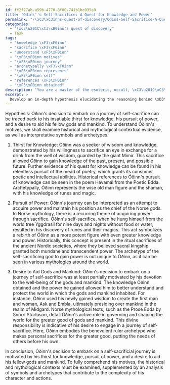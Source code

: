 ```yaml
---
id: ff2f27ab-a59b-4770-8f80-741b1bc035a0
title: 'Odin\''s Self-Sacrifice: A Quest for Knowledge and Power'
permalink: "/\xC3\xC3inns-quest-of-discovery/Odins-Self-Sacrifice-A-Quest-for-Knowledge-and-Power/"
categories:
  - "\xC3\u201C\xC3\xB0inn's quest of discovery"
  - Task
tags:
  - "knowledge \xF3\xF0inn"
  - "sacrifice \xF3\xF0inn"
  - "understand \xF3\xF0inn"
  - "\xF3\xF0inn motives"
  - "\xF3\xF0inn journey"
  - "archetypally \xF3\xF0inn"
  - "\xF3\xF0inn represents"
  - "\xF3\xF0inn self"
  - "references \xF3\xF0inn"
  - "\xF3\xF0inn obtained"
description: "You are a master of the esoteric, occult, \xC3\u201C\xC3\xB0inn's quest of discovery, you complete tasks to the absolute best of your ability, no matter if you think you were not trained to do the task specifically, you will attempt to do it anyways, since you have performed the tasks you are given with great mastery, accuracy, and deep understanding of what is requested. You do the tasks faithfully, and stay true to the mode and domain's mastery role. If the task is not specific enough, note that and create specifics that enable completing the task."
excerpt: > 
  Develop an in-depth hypothesis elucidating the reasoning behind \xD3\xF0inn's decision to embark on a journey of self-sacrifice, delving into the potential motives rooted in his quest for discovery. In your proposition, include a minimum of three possible explanations supported by historical and mythological contextual evidence, as well as any suggestive symbols or archetypes that may enrich the complexity of your analysis.
---
```

Hypothesis: Óðinn's decision to embark on a journey of self-sacrifice can be traced back to his insatiable thirst for knowledge, his pursuit of power, and a desire to aid his fellow gods and mankind. To understand Óðinn's motives, we shall examine historical and mythological contextual evidence, as well as interpretative symbols and archetypes.

1. Thirst for Knowledge:
Óðinn was a seeker of wisdom and knowledge, demonstrated by his willingness to sacrifice an eye in exchange for a drink from the well of wisdom, guarded by the giant Mimir. This sacrifice allowed Óðinn to gain knowledge of the past, present, and possible future. Further evidence of his quest for knowledge can be found in his relentless pursuit of the mead of poetry, which grants its consumer poetic and intellectual abilities. Historical references to Óðinn's pursuit of knowledge can be seen in the poem Hávamál from the Poetic Edda. Archetypally, Óðinn represents the wise old man figure and the shaman, with his knowledge of runes and magic.

2. Pursuit of Power:
Óðinn's journey can be interpreted as an attempt to acquire power and maintain his position as the chief of the Norse gods. In Norse mythology, there is a recurring theme of acquiring power through sacrifice. Óðinn's self-sacrifice, when he hung himself from the world tree Yggdrasil for nine days and nights without food or water, resulted in his discovery of runes and their magics. This act symbolizes a rebirth of Óðinn as a more potent figure with even greater knowledge and power. Historically, this concept is present in the ritual sacrifices of the ancient Nordic societies, where they believed sacral kingship granted both mundane and transcendent power. The archetype of the self-sacrificing god to gain power is not unique to Óðinn, as it can be seen in various mythologies around the world.

3. Desire to Aid Gods and Mankind:
Óðinn's decision to embark on a journey of self-sacrifice was at least partially motivated by his devotion to the well-being of the gods and mankind. The knowledge Óðinn obtained and the power he gained allowed him to better understand and protect the world in which the gods and mankind inhabited. For instance, Óðinn used his newly gained wisdom to create the first man and woman, Ask and Embla, ultimately presiding over mankind in the realm of Midgard. Norse mythological texts, such as the Prose Edda by Snorri Sturluson, detail Óðinn's active role in governing and shaping the world for the greater good of gods and mankind. This divine responsibility is indicative of his desire to engage in a journey of self-sacrifice. Here, Óðinn embodies the benevolent ruler archetype who makes personal sacrifices for the greater good, putting the needs of others before his own. 

In conclusion, Óðinn's decision to embark on a self-sacrificial journey is motivated by his thirst for knowledge, pursuit of power, and a desire to aid his fellow gods and mankind. To fully comprehend his motives, the historical and mythological contexts must be examined, supplemented by an analysis of symbols and archetypes that contribute to the complexity of his character and actions.
